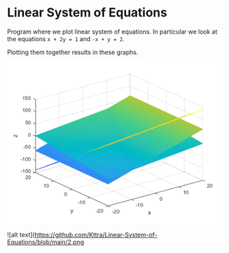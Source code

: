 # Linear System of Equations
 Program where we plot linear system of equations. In particular we look at the equations
 `x + 2y = 1` and `-x + y = 2`.

Plotting them together results in these graphs.

![alt text](https://github.com/Kttra/Linear-System-of-Equations/blob/main/1.png)

![alt text](https://github.com/Kttra/Linear-System-of-Equations/blob/main/2.png
